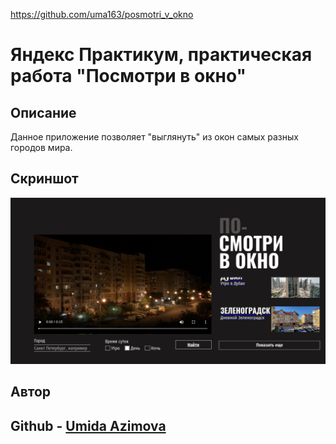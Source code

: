 https://github.com/uma163/posmotri_v_okno

# Яндекс Практикум, практическая работа "Посмотри в окно"

## Описание

Данное приложение позволяет "выглянуть" из окон самых разных городов мира.

## Скриншот

![Duck Duck Go](./screenshot.png)

## Автор

## Github - [Umida Azimova](https://github.com/uma163)
